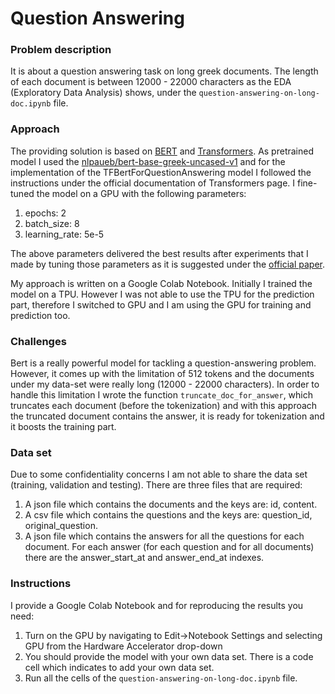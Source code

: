 # Question Answering

### Problem description
It is about a question answering task on long greek documents. The length of each document is between 12000 - 22000 characters as the EDA (Exploratory Data Analysis) shows, under the ```question-answering-on-long-doc.ipynb``` file.

### Approach
The providing solution is based on [BERT](https://github.com/google-research/bert) and [Transformers](https://github.com/huggingface/transformers). As pretrained model I used the [nlpaueb/bert-base-greek-uncased-v1](https://huggingface.co/nlpaueb/bert-base-greek-uncased-v1) and for the implementation of the TFBertForQuestionAnswering model I followed the instructions under the official documentation of Transformers page. I fine-tuned the model on a GPU with the following parameters:
1. epochs: 2
2. batch_size: 8
3. learning_rate: 5e-5

The above parameters delivered the best results after experiments that I made by tuning those parameters as it is suggested under the [official paper](https://arxiv.org/pdf/1810.04805.pdf).

My approach is written on a Google Colab Notebook. Initially I trained the model on a TPU. However I was not able to use the TPU for the prediction part, therefore I switched to GPU and I am using the GPU for training and prediction too.

### Challenges
Bert is a really powerful model for tackling a question-answering problem. However, it comes up with the limitation of 512 tokens and the documents under my data-set were really long (12000 - 22000 characters). In order to handle this limitation I wrote the function ```truncate_doc_for_answer```, which truncates each document (before the tokenization) and with this approach the truncated document contains the answer, it is ready for tokenization and it boosts the training part. 

### Data set
Due to some confidentiality concerns I am not able to share the data set (training, validation and testing). There are three files that are required: 
1. A json file which contains the documents and the keys are: id, content.
2. A csv file which contains the questions and the keys are: question_id, original_question.
3. A json file which contains the answers for all the questions for each document. For each answer (for each question and for all documents) there are the answer_start_at and answer_end_at indexes. 

### Instructions
I provide a Google Colab Notebook and for reproducing the results you need:
1. Turn on the GPU by navigating to Edit→Notebook Settings and selecting GPU from the Hardware Accelerator drop-down
2. You should provide the model with your own data set. There is a code cell which indicates to add your own data set.
3. Run all the cells of the ```question-answering-on-long-doc.ipynb``` file.
